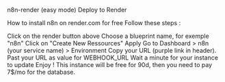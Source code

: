 n8n-render (easy mode)
Deploy to Render

How to install n8n on render.com for free
Follow these steps :

Click on the render button above
Choose a blueprint name, for exemple "n8n"
Click on "Create New Ressources"
Apply
Go to Dashboard > n8n (your service name) > Environment
Copy your URL (purple link in header).
Past your URL as value for WEBHOOK_URL
Wait a minute for your instance to update
Enjoy !
This instance will be free for 90d, then you need to pay 7$/mo for the database.
